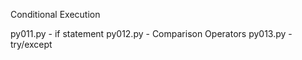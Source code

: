 Conditional Execution

py011.py - if statement
py012.py - Comparison Operators
py013.py - try/except
